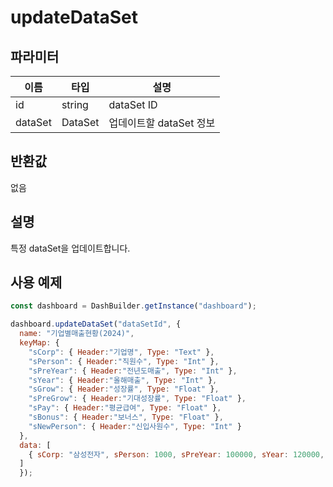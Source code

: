 # updateDataSet

## 파라미터

| 이름 | 타입 | 설명 |
| ------ | ------ | ------------------------- |
| id | string | dataSet ID |
| dataSet | DataSet | 업데이트할 dataSet 정보 |

## 반환값

없음

## 설명
특정 dataSet을 업데이트합니다.

## 사용 예제

```javascript
const dashboard = DashBuilder.getInstance("dashboard");

dashboard.updateDataSet("dataSetId", {
  name: "기업별매출현황(2024)",
  keyMap: {
    "sCorp": { Header:"기업명", Type: "Text" },
    "sPerson": { Header:"직원수", Type: "Int" },
    "sPreYear": { Header:"전년도매출", Type: "Int" },
    "sYear": { Header:"올해매출", Type: "Int" },
    "sGrow": { Header:"성장률", Type: "Float" },
    "sPreGrow": { Header:"기대성장률", Type: "Float" },
    "sPay": { Header:"평균급여", Type: "Float" },
    "sBonus": { Header:"보너스", Type: "Float" },
    "sNewPerson": { Header:"신입사원수", Type: "Int" }
  },
  data: [
    { sCorp: "삼성전자", sPerson: 1000, sPreYear: 100000, sYear: 120000, sGrow: 0.2, sPreGrow: 0.15, sPay: 5000, sBonus: 1000, sNewPerson: 50 }
  ]
  });
```
